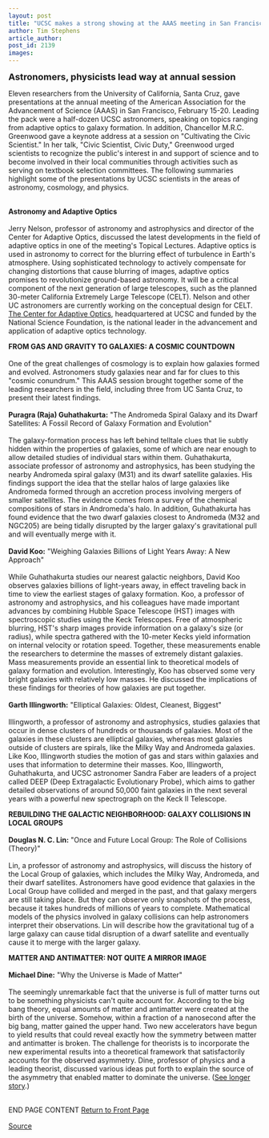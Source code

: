 ```yaml
---
layout: post
title: "UCSC makes a strong showing at the AAAS meeting in San Francisco"
author: Tim Stephens
article_author: 
post_id: 2139
images:
---
```


<p>
  <font size="4"><b>Astronomers, physicists lead way at annual session</b></font>
</p>
<p>
  Eleven researchers from the University of California, Santa Cruz, gave presentations at the annual meeting of the American Association for the Advancement of Science (AAAS) in San Francisco, February 15-20. Leading the pack were a half-dozen UCSC astronomers, speaking on topics ranging from adaptive optics to galaxy formation. In addition, Chancellor M.R.C. Greenwood gave a keynote address at a session on "Cultivating the Civic Scientist." In her talk, "Civic Scientist, Civic Duty," Greenwood urged scientists to recognize the public's interest in and support of science and to become involved in their local communities through activities such as serving on textbook selection committees. The following summaries highlight some of the presentations by UCSC scientists in the areas of astronomy, cosmology, and physics.
</p>
<p>
  <br>
  <b>Astronomy and Adaptive Optics<br>
  <br></b> Jerry Nelson, professor of astronomy and astrophysics and director of the Center for Adaptive Optics, discussed the latest developments in the field of adaptive optics in one of the meeting's Topical Lectures. Adaptive optics is used in astronomy to correct for the blurring effect of turbulence in Earth's atmosphere. Using sophisticated technology to actively compensate for changing distortions that cause blurring of images, adaptive optics promises to revolutionize ground-based astronomy. It will be a critical component of the next generation of large telescopes, such as the planned 30-meter California Extremely Large Telescope (CELT). Nelson and other UC astronomers are currently working on the conceptual design for CELT. <a href="http://www.ucolick.org/~cfao/">The Center for Adaptive Optics</a>, headquartered at UCSC and funded by the National Science Foundation, is the national leader in the advancement and application of adaptive optics technology.
</p>
<p>
  <b>FROM GAS AND GRAVITY TO GALAXIES: A COSMIC COUNTDOWN<br>
  <br></b>One of the great challenges of cosmology is to explain how galaxies formed and evolved. Astronomers study galaxies near and far for clues to this "cosmic conundrum." This AAAS session brought together some of the leading researchers in the field, including three from UC Santa Cruz, to present their latest findings.<br>
  <br>
  <b>Puragra (Raja) Guhathakurta:</b> "The Andromeda Spiral Galaxy and its Dwarf Satellites: A Fossil Record of Galaxy Formation and Evolution"<br>
  <br>
  The galaxy-formation process has left behind telltale clues that lie subtly hidden within the properties of galaxies, some of which are near enough to allow detailed studies of individual stars within them. Guhathakurta, associate professor of astronomy and astrophysics, has been studying the nearby Andromeda spiral galaxy (M31) and its dwarf satellite galaxies. His findings support the idea that the stellar halos of large galaxies like Andromeda formed through an accretion process involving mergers of smaller satellites. The evidence comes from a survey of the chemical compositions of stars in Andromeda's halo. In addition, Guhathakurta has found evidence that the two dwarf galaxies closest to Andromeda (M32 and NGC205) are being tidally disrupted by the larger galaxy's gravitational pull and will eventually merge with it.<br>
  <br>
  <b>David Koo:</b> "Weighing Galaxies Billions of Light Years Away: A New Approach"<br>
  <br>
  While Guhathakurta studies our nearest galactic neighbors, David Koo observes galaxies billions of light-years away, in effect traveling back in time to view the earliest stages of galaxy formation. Koo, a professor of astronomy and astrophysics, and his colleagues have made important advances by combining Hubble Space Telescope (HST) images with spectroscopic studies using the Keck Telescopes. Free of atmospheric blurring, HST's sharp images provide information on a galaxy's size (or radius), while spectra gathered with the 10-meter Kecks yield information on internal velocity or rotation speed. Together, these measurements enable the researchers to determine the masses of extremely distant galaxies. Mass measurements provide an essential link to theoretical models of galaxy formation and evolution. Interestingly, Koo has observed some very bright galaxies with relatively low masses. He discussed the implications of these findings for theories of how galaxies are put together.<br>
  <br>
  <b>Garth Illingworth:</b> "Elliptical Galaxies: Oldest, Cleanest, Biggest"<br>
  <br>
  Illingworth, a professor of astronomy and astrophysics, studies galaxies that occur in dense clusters of hundreds or thousands of galaxies. Most of the galaxies in these clusters are elliptical galaxies, whereas most galaxies outside of clusters are spirals, like the Milky Way and Andromeda galaxies. Like Koo, Illingworth studies the motion of gas and stars within galaxies and uses that information to determine their masses. Koo, Illingworth, Guhathakurta, and UCSC astronomer Sandra Faber are leaders of a project called DEEP (Deep Extragalactic Evolutionary Probe), which aims to gather detailed observations of around 50,000 faint galaxies in the next several years with a powerful new spectrograph on the Keck II Telescope.
</p>
<p>
  <b>REBUILDING THE GALACTIC NEIGHBORHOOD: GALAXY COLLISIONS IN LOCAL GROUPS<br>
  <br>
  Douglas N. C. Lin:</b> "Once and Future Local Group: The Role of Collisions (Theory)"<br>
  <br>
  Lin, a professor of astronomy and astrophysics, will discuss the history of the Local Group of galaxies, which includes the Milky Way, Andromeda, and their dwarf satellites. Astronomers have good evidence that galaxies in the Local Group have collided and merged in the past, and that galaxy mergers are still taking place. But they can observe only snapshots of the process, because it takes hundreds of millions of years to complete. Mathematical models of the physics involved in galaxy collisions can help astronomers interpret their observations. Lin will describe how the gravitational tug of a large galaxy can cause tidal disruption of a dwarf satellite and eventually cause it to merge with the larger galaxy.
</p>
<p>
  <b>MATTER AND ANTIMATTER: NOT QUITE A MIRROR IMAGE<br>
  <br>
  Michael Dine:</b> "Why the Universe is Made of Matter"<br>
  <br>
  The seemingly unremarkable fact that the universe is full of matter turns out to be something physicists can't quite account for. According to the big bang theory, equal amounts of matter and antimatter were created at the birth of the universe. Somehow, within a fraction of a nanosecond after the big bang, matter gained the upper hand. Two new accelerators have begun to yield results that could reveal exactly how the symmetry between matter and antimatter is broken. The challenge for theorists is to incorporate the new experimental results into a theoretical framework that satisfactorily accounts for the observed asymmetry. Dine, professor of physics and a leading theorist, discussed various ideas put forth to explain the source of the asymmetry that enabled matter to dominate the universe. (<a href="http://www.ucsc.edu/currents/00-01/02-19/matter.html">See longer story</a>.)
</p>
<p>
  <br>
  END PAGE CONTENT <a href="../../index.html">Return to Front Page</a> <img align="bottom" alt=" " border="0" height="1" src="../../images/trans.gif" width="385">
</p>
<p><a href="http://www1.ucsc.edu/currents/00-01/02-19/research.html" title="Permalink to research">Source</a></p>
